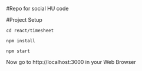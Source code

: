 #Repo for social HU code

#Project Setup

```
cd react/timesheet
```


```
npm install
```

```
npm start
```

Now go to http://localhost:3000 in your Web Browser
